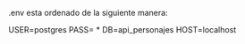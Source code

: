 .env esta ordenado de la siguiente manera: 

USER=postgres
PASS= *
DB=api_personajes
HOST=localhost
